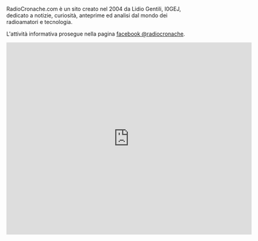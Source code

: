 RadioCronache.com è un sito creato nel 2004 da Lidio Gentili, I0GEJ, 
dedicato a notizie, curiosità, anteprime ed analisi dal mondo dei 
radioamatori e tecnologia.

L'attività informativa prosegue nella
pagina <A href="https://www.facebook.com/radiocronache">facebook @radiocronache</a>.

<iframe src="https://www.facebook.com/plugins/page.php?href=https%3A%2F%2Fwww.facebook.com%2Fradiocronache&tabs=timeline&width=640&height=500&small_header=false&adapt_container_width=true&hide_cover=true&show_facepile=true&appId" width="640" height="500" style="border:none;overflow:hidden" scrolling="no" frameborder="0" allowTransparency="true" allow="encrypted-media"></iframe>
